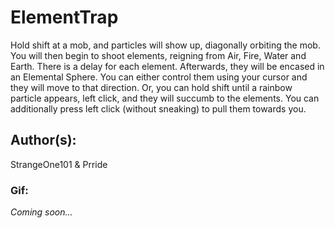 # ElementTrap

Hold shift at a mob, and particles will show up, diagonally orbiting the mob. You will then begin to shoot elements, reigning from Air, Fire, Water and Earth. There is a delay for each element. Afterwards, they will be encased in an Elemental Sphere. You can either control them using your cursor and they will move to that direction. Or, you can hold shift until a rainbow particle appears, left click, and they will succumb to the elements. You can additionally press left click (without sneaking) to pull them towards you.

## Author(s):

StrangeOne101 & Prride

### Gif:
*Coming soon...*
